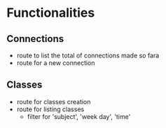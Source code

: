 # Functionalities

## Connections

- route to list the total of connections made so fara
- route for a new connection

## Classes
- route for classes creation
- route for listing classes
    - filter for 'subject', 'week day', 'time'
